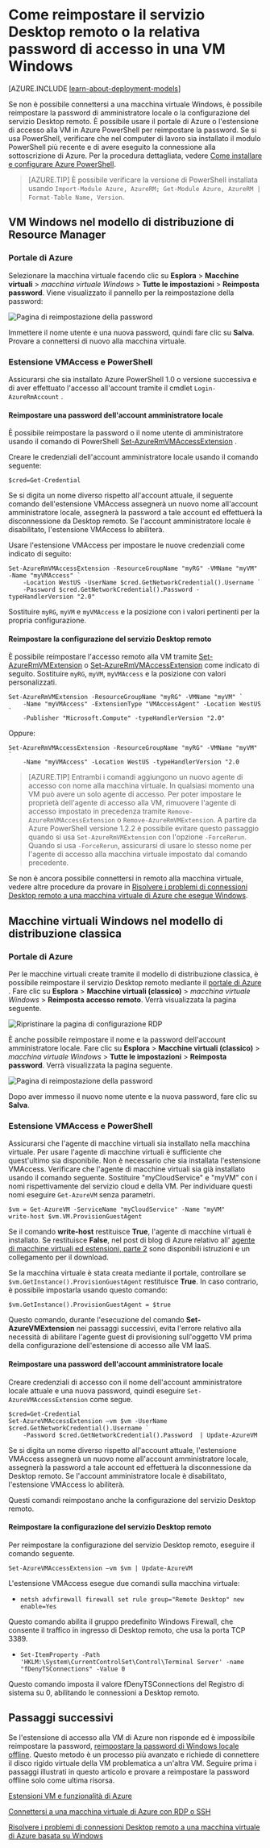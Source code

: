 <properties
    pageTitle="Reimpostare la password o la configurazione di Desktop remoto in una VM Windows | Microsoft Azure"
    description="Informazioni su come reimpostare la password di un account o i servizi Desktop remoto in una VM Windows tramite il portale di Azure o Azure PowerShell."
    services="virtual-machines-windows"
    documentationCenter=""
    authors="iainfoulds"
    manager="timlt"
    editor=""
    tags="azure-resource-manager"/>

<tags
    ms.service="virtual-machines-windows"
    ms.workload="infrastructure-services"
    ms.tgt_pltfrm="vm-windows"
    ms.devlang="na"
    ms.topic="article"
    ms.date="09/01/2016"
    ms.author="iainfou"/>


# <a name="how-to-reset-the-remote-desktop-service-or-its-login-password-in-a-windows-vm"></a>Come reimpostare il servizio Desktop remoto o la relativa password di accesso in una VM Windows

[AZURE.INCLUDE [learn-about-deployment-models](../../includes/learn-about-deployment-models-both-include.md)]

Se non è possibile connettersi a una macchina virtuale Windows, è possibile reimpostare la password di amministratore locale o la configurazione del servizio Desktop remoto. È possibile usare il portale di Azure o l'estensione di accesso alla VM in Azure PowerShell per reimpostare la password. Se si usa PowerShell, verificare che nel computer di lavoro sia installato il modulo PowerShell più recente e di avere eseguito la connessione alla sottoscrizione di Azure. Per la procedura dettagliata, vedere [Come installare e configurare Azure PowerShell](../powershell-install-configure.md).

> [AZURE.TIP] È possibile verificare la versione di PowerShell installata usando `Import-Module Azure, AzureRM; Get-Module Azure, AzureRM | Format-Table Name, Version`.

## <a name="windows-vms-in-resource-manager-deployment-model"></a>VM Windows nel modello di distribuzione di Resource Manager

### <a name="azure-portal"></a>Portale di Azure
Selezionare la macchina virtuale facendo clic su **Esplora** > **Macchine virtuali** > *macchina virtuale Windows* > **Tutte le impostazioni** > **Reimposta password**. Viene visualizzato il pannello per la reimpostazione della password:

![Pagina di reimpostazione della password](./media/virtual-machines-windows-reset-rdp/Portal-RM-PW-Reset-Windows.png)

Immettere il nome utente e una nuova password, quindi fare clic su **Salva**. Provare a connettersi di nuovo alla macchina virtuale.

### <a name="vmaccess-extension-and-powershell"></a>Estensione VMAccess e PowerShell

Assicurarsi che sia installato Azure PowerShell 1.0 o versione successiva e di aver effettuato l'accesso all'account tramite il cmdlet `Login-AzureRmAccount` .

#### <a name="**reset-the-local-administrator-account-password**"></a>**Reimpostare una password dell'account amministratore locale**

È possibile reimpostare la password o il nome utente di amministratore usando il comando di PowerShell [Set-AzureRmVMAccessExtension](https://msdn.microsoft.com/library/mt619447.aspx) .

Creare le credenziali dell'account amministratore locale usando il comando seguente:

    $cred=Get-Credential

Se si digita un nome diverso rispetto all'account attuale, il seguente comando dell'estensione VMAccess assegnerà un nuovo nome all'account amministratore locale, assegnerà la password a tale account ed effettuerà la disconnessione da Desktop remoto. Se l'account amministratore locale è disabilitato, l'estensione VMAccess lo abiliterà.

Usare l'estensione VMAccess per impostare le nuove credenziali come indicato di seguito:

    Set-AzureRmVMAccessExtension -ResourceGroupName "myRG" -VMName "myVM" -Name "myVMAccess" `
        -Location WestUS -UserName $cred.GetNetworkCredential().Username `
        -Password $cred.GetNetworkCredential().Password -typeHandlerVersion "2.0"


Sostituire `myRG`, `myVM` e `myVMAccess` e la posizione con i valori pertinenti per la propria configurazione.


#### <a name="**reset-the-remote-desktop-service-configuration**"></a>**Reimpostare la configurazione del servizio Desktop remoto**

È possibile reimpostare l'accesso remoto alla VM tramite [Set-AzureRmVMExtension](https://msdn.microsoft.com/library/mt603745.aspx) o [Set-AzureRmVMAccessExtension](https://msdn.microsoft.com/library/mt619447.aspx) come indicato di seguito. Sostituire `myRG`, `myVM`, `myVMAccess` e la posizione con valori personalizzati.

    Set-AzureRmVMExtension -ResourceGroupName "myRG" -VMName "myVM" `
        -Name "myVMAccess" -ExtensionType "VMAccessAgent" -Location WestUS `
        -Publisher "Microsoft.Compute" -typeHandlerVersion "2.0"

Oppure: <br>

    Set-AzureRmVMAccessExtension -ResourceGroupName "myRG" -VMName "myVM" `
        -Name "myVMAccess" -Location WestUS -typeHandlerVersion "2.0


> [AZURE.TIP] Entrambi i comandi aggiungono un nuovo agente di accesso con nome alla macchina virtuale. In qualsiasi momento una VM può avere un solo agente di accesso. Per poter impostare le proprietà dell'agente di accesso alla VM, rimuovere l'agente di accesso impostato in precedenza tramite `Remove-AzureRmVMAccessExtension` o `Remove-AzureRmVMExtension`. A partire da Azure PowerShell versione 1.2.2 è possibile evitare questo passaggio quando si usa `Set-AzureRmVMExtension` con l'opzione `-ForceRerun`. Quando si usa `-ForceRerun`, assicurarsi di usare lo stesso nome per l'agente di accesso alla macchina virtuale impostato dal comando precedente.

Se non è ancora possibile connettersi in remoto alla macchina virtuale, vedere altre procedure da provare in [Risolvere i problemi di connessioni Desktop remoto a una macchina virtuale di Azure che esegue Windows](virtual-machines-windows-troubleshoot-rdp-connection.md).


## <a name="windows-vms-in-the-classic-deployment-model"></a>Macchine virtuali Windows nel modello di distribuzione classica

### <a name="azure-portal"></a>Portale di Azure

Per le macchine virtuali create tramite il modello di distribuzione classica, è possibile reimpostare il servizio Desktop remoto mediante il [portale di Azure](https://portal.azure.com) . Fare clic su **Esplora** > **Macchine virtuali (classico)** > *macchina virtuale Windows* > **Reimposta accesso remoto**. Verrà visualizzata la pagina seguente.

![Ripristinare la pagina di configurazione RDP](./media/virtual-machines-windows-reset-rdp/Portal-RDP-Reset-Windows.png)

È anche possibile reimpostare il nome e la password dell'account amministratore locale. Fare clic su **Esplora** > **Macchine virtuali (classico)** > *macchina virtuale Windows* > **Tutte le impostazioni** > **Reimposta password**. Verrà visualizzata la pagina seguente.

![Pagina di reimpostazione della password](./media/virtual-machines-windows-reset-rdp/Portal-PW-Reset-Windows.png)

Dopo aver immesso il nuovo nome utente e la nuova password, fare clic su **Salva**.

### <a name="vmaccess-extension-and-powershell"></a>Estensione VMAccess e PowerShell

Assicurarsi che l'agente di macchine virtuali sia installato nella macchina virtuale. Per usare l'agente di macchine virtuali è sufficiente che quest'ultimo sia disponibile. Non è necessario che sia installata l'estensione VMAccess. Verificare che l'agente di macchine virtuali sia già installato usando il comando seguente. Sostituire "myCloudService" e "myVM" con i nomi rispettivamente del servizio cloud e della VM. Per individuare questi nomi eseguire `Get-AzureVM` senza parametri.

    $vm = Get-AzureVM -ServiceName "myCloudService" -Name "myVM"
    write-host $vm.VM.ProvisionGuestAgent

Se il comando **write-host** restituisce **True**, l'agente di macchine virtuali è installato. Se restituisce **False**, nel post di blog di Azure relativo all' [agente di macchine virtuali ed estensioni, parte 2](http://go.microsoft.com/fwlink/p/?linkid=403947&clcid=0x409) sono disponibili istruzioni e un collegamento per il download.

Se la macchina virtuale è stata creata mediante il portale, controllare se `$vm.GetInstance().ProvisionGuestAgent` restituisce **True**. In caso contrario, è possibile impostarla usando questo comando:

    $vm.GetInstance().ProvisionGuestAgent = $true

Questo comando, durante l'esecuzione del comando **Set-AzureVMExtension** nei passaggi successivi, evita l'errore relativo alla necessità di abilitare l'agente guest di provisioning sull'oggetto VM prima della configurazione dell'estensione di accesso alle VM IaaS.

#### <a name="**reset-the-local-administrator-account-password**"></a>**Reimpostare una password dell'account amministratore locale**

Creare credenziali di accesso con il nome dell'account amministratore locale attuale e una nuova password, quindi eseguire `Set-AzureVMAccessExtension` come segue.

    $cred=Get-Credential
    Set-AzureVMAccessExtension –vm $vm -UserName $cred.GetNetworkCredential().Username `
        -Password $cred.GetNetworkCredential().Password  | Update-AzureVM

Se si digita un nome diverso rispetto all'account attuale, l'estensione VMAccess assegnerà un nuovo nome all'account amministratore locale, assegnerà la password a tale account ed effettuerà la disconnessione da Desktop remoto. Se l'account amministratore locale è disabilitato, l'estensione VMAccess lo abiliterà.

Questi comandi reimpostano anche la configurazione del servizio Desktop remoto.

#### <a name="**reset-the-remote-desktop-service-configuration**"></a>**Reimpostare la configurazione del servizio Desktop remoto**

Per reimpostare la configurazione del servizio Desktop remoto, eseguire il comando seguente.

    Set-AzureVMAccessExtension –vm $vm | Update-AzureVM

L'estensione VMAccess esegue due comandi sulla macchina virtuale:

- `netsh advfirewall firewall set rule group="Remote Desktop" new enable=Yes`

Questo comando abilita il gruppo predefinito Windows Firewall, che consente il traffico in ingresso di Desktop remoto, che usa la porta TCP 3389.

- `Set-ItemProperty -Path 'HKLM:\System\CurrentControlSet\Control\Terminal Server' -name "fDenyTSConnections" -Value 0`

Questo comando imposta il valore fDenyTSConnections del Registro di sistema su 0, abilitando le connessioni a Desktop remoto.


## <a name="next-steps"></a>Passaggi successivi

Se l'estensione di accesso alla VM di Azure non risponde ed è impossibile reimpostare la password, [reimpostare la password di Windows locale offline](virtual-machines-windows-reset-local-password-without-agent.md). Questo metodo è un processo più avanzato e richiede di connettere il disco rigido virtuale della VM problematica a un'altra VM. Seguire prima i passaggi illustrati in questo articolo e provare a reimpostare la password offline solo come ultima risorsa.

[Estensioni VM e funzionalità di Azure](virtual-machines-windows-extensions-features.md)

[Connettersi a una macchina virtuale di Azure con RDP o SSH](http://msdn.microsoft.com/library/azure/dn535788.aspx)

[Risolvere i problemi di connessioni Desktop remoto a una macchina virtuale di Azure basata su Windows](virtual-machines-windows-troubleshoot-rdp-connection.md)



<!--HONumber=Oct16_HO2-->


